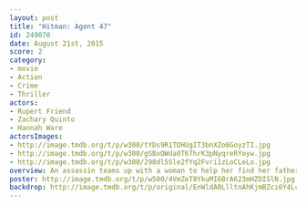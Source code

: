 ```yaml
---
layout: post
title: "Hitman: Agent 47"
id: 249070
date: August 21st, 2015
score: 2
category:
- movie
- Action
- Crime
- Thriller
actors:
- Rupert Friend
- Zachary Quinto
- Hannah Ware
actorsImages:
- http://image.tmdb.org/t/p/w300/tYDs9R1TDHUgIT3bnXZo6GoyzTI.jpg
- http://image.tmdb.org/t/p/w300/gSBxQWda0T67hrK3pNyqreRYoyw.jpg
- http://image.tmdb.org/t/p/w300/298dl5Sle2fYq2Fvri1zLoCLeLo.jpg
overview: An assassin teams up with a woman to help her find her father and uncover the mysteries of her ancestry.
poster: http://image.tmdb.org/t/p/w500/4VmZeT8YkuMI6BrA623mHZDISlN.jpg
backdrop: http://image.tmdb.org/t/p/original/EnWldA0LlltnAhKjmBZci6Y4Lc.jpg
---
```

